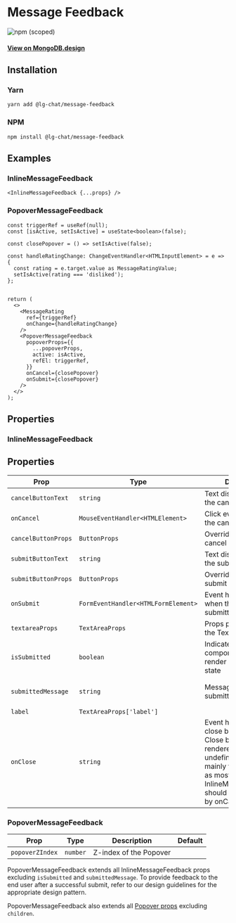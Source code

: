 # Message Feedback

![npm (scoped)](https://img.shields.io/npm/v/@leafygreen-ui/message-feedback.svg)

#### [View on MongoDB.design](https://www.mongodb.design/component/message-feedback/live-example/)

## Installation

### Yarn

```shell
yarn add @lg-chat/message-feedback
```

### NPM

```shell
npm install @lg-chat/message-feedback
```

## Examples

### InlineMessageFeedback

```
<InlineMessageFeedback {...props} />
```

### PopoverMessageFeedback

```
const triggerRef = useRef(null);
const [isActive, setIsActive] = useState<boolean>(false);

const closePopover = () => setIsActive(false);

const handleRatingChange: ChangeEventHandler<HTMLInputElement> = e => {
  const rating = e.target.value as MessageRatingValue;
  setIsActive(rating === 'disliked');
};


return (
  <>
    <MessageRating
      ref={triggerRef}
      onChange={handleRatingChange}
    />
    <PopoverMessageFeedback
      popoverProps={{
        ...popoverProps,
        active: isActive,
        refEl: triggerRef,
      }}
      onCancel={closePopover}
      onSubmit={closePopover}
    />
  </>
);
```

## Properties

### InlineMessageFeedback

## Properties

| Prop                | Type                                | Description                                                                                                                                                                                                   | Default                                  |
| ------------------- | ----------------------------------- | ------------------------------------------------------------------------------------------------------------------------------------------------------------------------------------------------------------- | ---------------------------------------- |
| `cancelButtonText`  | `string`                            | Text displayed inside the cancel Button                                                                                                                                                                       | `'Cancel'`                               |
| `onCancel`          | `MouseEventHandler<HTMLElement>`    | Click event handler for the cancel Button                                                                                                                                                                     |                                          |
| `cancelButtonProps` | `ButtonProps`                       | Override props for the cancel Button                                                                                                                                                                          |
| `submitButtonText`  | `string`                            | Text displayed inside the submit Button                                                                                                                                                                       |                                          |
| `submitButtonProps` | `ButtonProps`                       | Override props for the submit Button                                                                                                                                                                          |                                          |
| `onSubmit`          | `FormEventHandler<HTMLFormElement>` | Event handler called when the form is submitted                                                                                                                                                               |
| `textareaProps`     | `TextAreaProps`                     | Props passed directly to the Textarea                                                                                                                                                                         |
| `isSubmitted`       | `boolean`                           | Indicates if the component should render in its submitted state                                                                                                                                               | `false`                                  |
| `submittedMessage`  | `string`                            | Message rendered in submitted state                                                                                                                                                                           | `'Submitted! Thanks for your feedback.'` |
| `label`             | `TextAreaProps['label']`            |                                                                                                                                                                                                               |
| `onClose`           | `string`                            | Event handler called on close button click. Close button will not be rendered when undefined. This is mainly for internal use as most instances of InlineMessageFeedback should be closed solely by onCancel. |                                          |

### PopoverMessageFeedback

| Prop            | Type     | Description            | Default |
| --------------- | -------- | ---------------------- | ------- |
| `popoverZIndex` | `number` | Z-index of the Popover |         |

PopoverMessageFeedback extends all InlineMessageFeedback props excluding `isSubmitted` and `submittedMessage`. To provide feedback to the end user after a successful submit, refer to our design guidelines for the appropriate design pattern.

PopoverMessageFeedback also extends all [Popover props](https://github.com/mongodb/leafygreen-ui/tree/main/packages/popover) excluding `children`.
